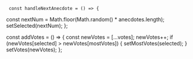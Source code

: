      const handleNextAnecdote = () => {

const nextNum = Math.floor(Math.random() \* anecdotes.length);
setSelected(nextNum);
};

const addVotes = () => {
const newVotes = [...votes];
newVotes++;
if (newVotes[selected] > newVotes[mostVotes]) {
setMostVotes(selected);
}
setVotes(newVotes);
};
